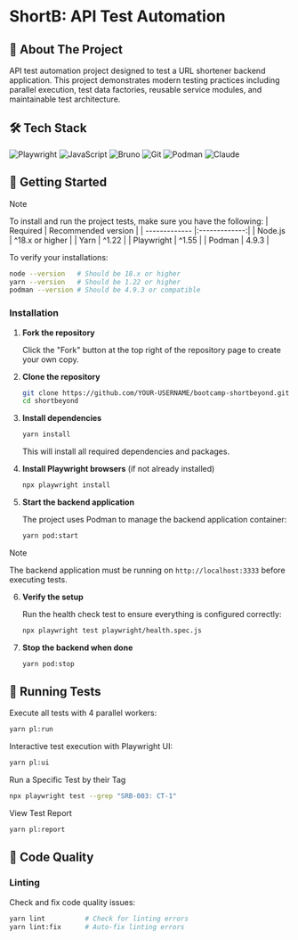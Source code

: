 # ShortB: API Test Automation

## 📖 About The Project

API test automation project designed to test a URL shortener backend application. This project demonstrates modern testing practices including parallel execution, test data factories, reusable service modules, and maintainable test architecture.

## 🛠️ Tech Stack

![Playwright](https://img.shields.io/badge/-playwright-%232EAD33?style=for-the-badge&logo=playwright&logoColor=white)
![JavaScript](https://img.shields.io/badge/javascript-%23323330.svg?style=for-the-badge&logo=javascript&logoColor=%23F7DF1E)
![Bruno](https://img.shields.io/badge/Bruno-F4AA41.svg?style=for-the-badge&logo=Bruno&logoColor=black)
![Git](https://img.shields.io/badge/Git-F05032.svg?style=for-the-badge&logo=Git&logoColor=white)
![Podman](https://img.shields.io/badge/Podman-892CA0.svg?style=for-the-badge&logo=Podman&logoColor=white)
![Claude](https://img.shields.io/badge/Claude-D97757.svg?style=for-the-badge&logo=Claude&logoColor=white)

## 🚀 Getting Started

> [!NOTE]
> To install and run the project tests, make sure you have the following:
> | Required | Recommended version |
> | ------------- |:-------------:|
> | Node.js | ^18.x or higher |
> | Yarn | ^1.22 |
> | Playwright | ^1.55 |
> | Podman | 4.9.3 |

To verify your installations:

```bash
node --version   # Should be 18.x or higher
yarn --version   # Should be 1.22 or higher
podman --version # Should be 4.9.3 or compatible
```

### Installation

1. **Fork the repository**

   Click the "Fork" button at the top right of the repository page to create your own copy.

2. **Clone the repository**

   ```bash
   git clone https://github.com/YOUR-USERNAME/bootcamp-shortbeyond.git
   cd shortbeyond
   ```

3. **Install dependencies**

   ```bash
   yarn install
   ```

   This will install all required dependencies and packages.

4. **Install Playwright browsers** (if not already installed)

   ```bash
   npx playwright install
   ```

5. **Start the backend application**

   The project uses Podman to manage the backend application container:

   ```bash
   yarn pod:start
   ```

> [!NOTE]
> The backend application must be running on `http://localhost:3333` before executing tests.

6. **Verify the setup**

   Run the health check test to ensure everything is configured correctly:

   ```bash
   npx playwright test playwright/health.spec.js
   ```

7. **Stop the backend when done**

   ```bash
   yarn pod:stop
   ```

## 🧪 Running Tests

Execute all tests with 4 parallel workers:

```bash
yarn pl:run
```

Interactive test execution with Playwright UI:

```bash
yarn pl:ui
```

Run a Specific Test by their Tag

```bash
npx playwright test --grep "SRB-003: CT-1"
```

View Test Report

```bash
yarn pl:report
```

## 🎨 Code Quality

### Linting

Check and fix code quality issues:

```bash
yarn lint          # Check for linting errors
yarn lint:fix      # Auto-fix linting errors
```
